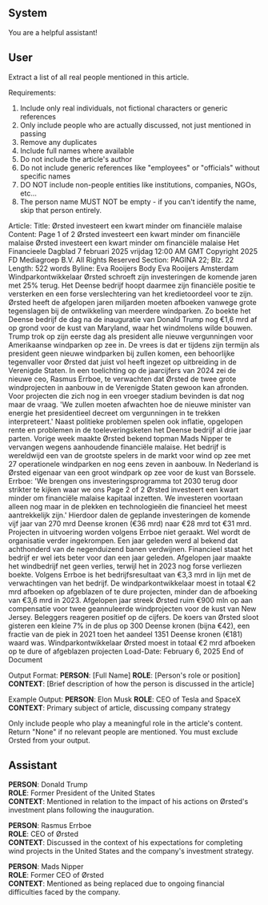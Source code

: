 ## System

You are a helpful assistant!

## User


Extract a list of all real people mentioned in this article.

Requirements:
1. Include only real individuals, not fictional characters or generic references
2. Only include people who are actually discussed, not just mentioned in passing
3. Remove any duplicates
4. Include full names where available
5. Do not include the article's author
6. Do not include generic references like "employees" or "officials" without specific names
7. DO NOT include non-people entities like institutions, companies, NGOs, etc...
8. The person name MUST NOT be empty - if you can't identify the name, skip that person entirely.

Article:
Title: Ørsted investeert een kwart minder om financiële malaise
Content: Page 1 of 2
Ørsted investeert een kwart minder om financiële malaise
Ørsted investeert een kwart minder om financiële malaise
Het Financieele Dagblad
7 februari 2025 vrijdag 12:00 AM GMT
Copyright 2025 FD Mediagroep B.V. All Rights Reserved
Section: PAGINA 22; Blz. 22
Length: 522 words
Byline: Eva Rooijers
Body
Eva Rooijers
Amsterdam
Windparkontwikkelaar Ørsted schroeft zijn investeringen de komende jaren met 25% terug. Het Deense bedrijf 
hoopt daarmee zijn financiële positie te versterken en een forse verslechtering van het kredietoordeel voor te zijn.
Ørsted heeft de afgelopen jaren miljarden moeten afboeken vanwege grote tegenslagen bij de ontwikkeling van 
meerdere windparken. Zo boekte het Deense bedrijf de dag na de inauguratie van Donald Trump nog €1,6 mrd af 
op grond voor de kust van Maryland, waar het windmolens wilde bouwen. Trump trok op zijn eerste dag als 
president alle nieuwe vergunningen voor Amerikaanse windparken op zee in. De vrees is dat er tijdens zijn termijn 
als president geen nieuwe windparken bij zullen komen, een behoorlijke tegenvaller voor Ørsted dat juist vol heeft 
ingezet op uitbreiding in de Verenigde Staten.
In een toelichting op de jaarcijfers van 2024 zei de nieuwe ceo, Rasmus Errboe, te verwachten dat Ørsted de twee 
grote windprojecten in aanbouw in de Verenigde Staten gewoon kan afronden. Voor projecten die zich nog in een 
vroeger stadium bevinden is dat nog maar de vraag. 'We zullen moeten afwachten hoe de nieuwe minister van 
energie het presidentieel decreet om vergunningen in te trekken interpreteert.' Naast politieke problemen spelen 
ook inflatie, opgelopen rente en problemen in de toeleveringsketen het Deense bedrijf al drie jaar parten. Vorige 
week maakte Ørsted bekend topman Mads Nipper te vervangen wegens aanhoudende financiële malaise. Het 
bedrijf is wereldwijd een van de grootste spelers in de markt voor wind op zee met 27 operationele windparken en 
nog eens zeven in aanbouw. In Nederland is Ørsted eigenaar van een groot windpark op zee voor de kust van 
Borssele. Errboe: 'We brengen ons investeringsprogramma tot 2030 terug door strikter te kijken waar we ons 
Page 2 of 2
Ørsted investeert een kwart minder om financiële malaise
kapitaal inzetten. We investeren voortaan alleen nog maar in de plekken en technologieën die financieel het meest 
aantrekkelijk zijn.'  Hierdoor dalen de geplande investeringen de komende vijf jaar van 270 mrd Deense kronen 
(€36 mrd) naar €28 mrd tot €31 mrd. Projecten in uitvoering worden volgens Errboe niet geraakt. Wel wordt de 
organisatie verder ingekrompen. Een jaar geleden werd al bekend dat achthonderd van de negenduizend banen 
verdwijnen. Financieel staat het bedrijf er wel iets beter voor dan een jaar geleden. Afgelopen jaar maakte het 
windbedrijf net geen verlies, terwijl het in 2023 nog forse verliezen boekte. Volgens Errboe is het bedrijfsresultaat 
van €3,3 mrd in lijn met de verwachtingen van het bedrijf. De windparkontwikkelaar moest in totaal €2 mrd 
afboeken op afgeblazen of te dure projecten, minder dan de afboeking van €3,6 mrd in 2023. Afgelopen jaar streek 
Ørsted ruim €900 mln op aan compensatie voor twee geannuleerde windprojecten voor de kust van New Jersey. 
Beleggers reageren positief op de cijfers. De koers van Ørsted sloot gisteren een kleine 7% in de plus op 300 
Deense kronen (bijna €42), een fractie van de piek in 2021 toen het aandeel 1351 Deense kronen (€181) waard 
was.
Windparkontwikkelaar Ørsted moest in totaal €2 mrd afboeken op te dure of afgeblazen projecten
Load-Date: February 6, 2025
End of Document

Output Format:
**PERSON**: [Full Name]
**ROLE**: [Person's role or position]
**CONTEXT**: [Brief description of how the person is discussed in the article]

Example Output:
**PERSON**: Elon Musk
**ROLE**: CEO of Tesla and SpaceX
**CONTEXT**: Primary subject of article, discussing company strategy

Only include people who play a meaningful role in the article's content. Return "None" if no relevant people are mentioned.
You must exclude Orsted from your output.


## Assistant

**PERSON**: Donald Trump  
**ROLE**: Former President of the United States  
**CONTEXT**: Mentioned in relation to the impact of his actions on Ørsted's investment plans following the inauguration.

**PERSON**: Rasmus Errboe  
**ROLE**: CEO of Ørsted  
**CONTEXT**: Discussed in the context of his expectations for completing wind projects in the United States and the company's investment strategy.

**PERSON**: Mads Nipper  
**ROLE**: Former CEO of Ørsted  
**CONTEXT**: Mentioned as being replaced due to ongoing financial difficulties faced by the company.

